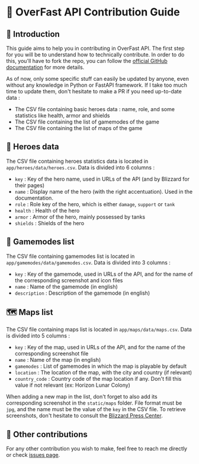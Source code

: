 # 🤝 OverFast API Contribution Guide

## 📝 Introduction
This guide aims to help you in contributing in OverFast API. The first step for you will be to understand how to technically contribute. In order to do this, you'll have to fork the repo, you can follow the [official GitHub documentation](https://docs.github.com/en/get-started/quickstart/contributing-to-projects) for more details.

As of now, only some specific stuff can easily be updated by anyone, even without any knowledge in Python or FastAPI framework. If I take too much time to update them, don't hesitate to make a PR if you need up-to-date data :
- The CSV file containing basic heroes data : name, role, and some statistics like health, armor and shields
- The CSV file containing the list of gamemodes of the game
- The CSV file containing the list of maps of the game

## 🦸 Heroes data
The CSV file containing heroes statistics data is located in `app/heroes/data/heroes.csv`. Data is divided into 6 columns :
- `key` : Key of the hero name, used in URLs of the API (and by Blizzard for their pages)
- `name` : Display name of the hero (with the right accentuation). Used in the documentation.
- `role` : Role key of the hero, which is either `damage`, `support` or `tank`
- `health` : Health of the hero
- `armor` : Armor of the hero, mainly possessed by tanks
- `shields` : Shields of the hero

## 🎲 Gamemodes list
The CSV file containing gamemodes list is located in `app/gamemodes/data/gamemodes.csv`. Data is divided into 3 columns :
- `key` : Key of the gamemode, used in URLs of the API, and for the name of the corresponding screenshot and icon files
- `name` : Name of the gamemode (in english)
- `description` : Description of the gamemode (in english)

## 🗺️ Maps list
The CSV file containing maps list is located in `app/maps/data/maps.csv`. Data is divided into 5 columns :
- `key` : Key of the map, used in URLs of the API, and for the name of the corresponding screenshot file
- `name` : Name of the map (in english)
- `gamemodes` : List of gamemodes in which the map is playable by default
- `location` : The location of the map, with the city and country (if relevant)
- `country_code` : Country code of the map location if any. Don't fill this value if not relevant (ex: Horizon Lunar Colony)

When adding a new map in the list, don't forget to also add its corresponding screenshot in the `static/maps` folder. File format must be `jpg`, and the name must be the value of the `key` in the CSV file. To retrieve screenshots, don't hesitate to consult the [Blizzard Press Center](https://blizzard.gamespress.com).

## 🤔 Other contributions
For any other contribution you wish to make, feel free to reach me directly or check [issues page](https://github.com/TeKrop/overfast-api/issues).